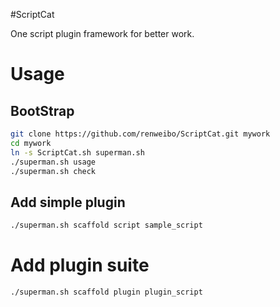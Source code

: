 #ScriptCat

One script plugin framework for better work.

# Usage

## BootStrap

~~~bash
git clone https://github.com/renweibo/ScriptCat.git mywork
cd mywork
ln -s ScriptCat.sh superman.sh
./superman.sh usage
./superman.sh check
~~~

## Add simple plugin

~~~bash
./superman.sh scaffold script sample_script
~~~


# Add plugin suite
~~~bash
./superman.sh scaffold plugin plugin_script
~~~
